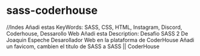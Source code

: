 # sass-coderhouse
//Indes Añadi estas KeyWords: SASS, CSS, HTML, Instagram, Discord, Coderhouse, Dessarollo Web Añadi esta Description: Desafio SASS 2  De Joaquin Espeche Desarollador Web en la plataforma de CoderHouse Añadi un favicom, cambien el titulo de SASS a SASS || CoderHouse
